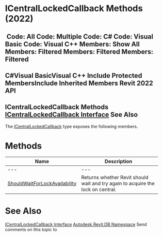 # ICentralLockedCallback Methods (2022)

﻿
 Code: All Code: Multiple Code: C# Code: Visual Basic Code: Visual C++  Members: Show All Members: Filtered Members: Filtered Members: Filtered   
---  
C#Visual BasicVisual C++
Include Protected MembersInclude Inherited Members
Revit 2022 API  
---  
ICentralLockedCallback Methods  
[ICentralLockedCallback Interface](ed94c7da-d506-5d51-d261-306c3a2a69a6.md "ICentralLockedCallback Interface") See Also  
---  
The [ICentralLockedCallback](ed94c7da-d506-5d51-d261-306c3a2a69a6.md "ICentralLockedCallback Interface") type exposes the following members.
# Methods
| Name | Description |
| --- | --- |
| --- | --- | --- |
| [ShouldWaitForLockAvailability](47b521ec-406b-7049-25f1-7b593d02ddb7.md "ShouldWaitForLockAvailability Method") | Returns whether Revit should wait and try again to acquire the lock on central. |

# See Also
[ICentralLockedCallback Interface](ed94c7da-d506-5d51-d261-306c3a2a69a6.md "ICentralLockedCallback Interface")
[Autodesk.Revit.DB Namespace](87546ba7-461b-c646-cbb1-2cb8f5bff8b2.md "Autodesk.Revit.DB Namespace")
Send comments on this topic to 